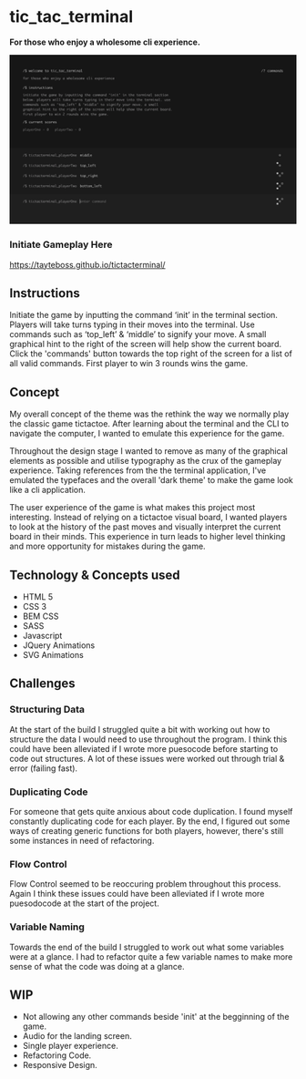 # tic_tac_terminal
**For those who enjoy a wholesome cli experience.**

![tic_tac_toe screenshot](screenshot.jpg)

### Initiate Gameplay Here
https://tayteboss.github.io/tictacterminal/

## Instructions
Initiate the game by inputting the command ‘init’ in the terminal section. Players will take turns typing in their moves into the terminal. Use commands such as ‘top_left’ & ‘middle’ to signify your move. A small graphical hint to the right of the screen will help show the current board. Click the 'commands' button towards the top right of the screen for a list of all valid commands. First player to win 3 rounds wins the game.

## Concept
My overall concept of the theme was the rethink the way we normally play the classic game tictactoe. After learning about the terminal and the CLI to navigate the computer, I wanted to emulate this experience for the game. 

Throughout the design stage I wanted to remove as many of the graphical elements as possible and utilise typography as the crux of the gameplay experience. Taking references from the the terminal application, I've emulated the typefaces and the overall 'dark theme' to make the game look like a cli application.

The user experience of the game is what makes this project most interesting. Instead of relying on a tictactoe visual board, I wanted players to look at the history of the past moves and visually interpret the current board in their minds. This experience in turn leads to higher level thinking and more opportunity for mistakes during the game.

## Technology & Concepts used
* HTML 5
* CSS 3
* BEM CSS
* SASS
* Javascript
* JQuery Animations
* SVG Animations

## Challenges
### Structuring Data
At the start of the build I struggled quite a bit with working out how to structure the data I would need to use throughout the program. I think this could have been alleviated if I wrote more puesocode before starting to code out structures. A lot of these issues were worked out through trial & error (failing fast).

### Duplicating Code
For someone that gets quite anxious about code duplication. I found myself constantly duplicating code for each player. By the end, I figured out some ways of creating generic functions for both players, however, there's still some instances in need of refactoring. 

### Flow Control
Flow Control seemed to be reoccuring problem throughout this process. Again I think these issues could have been alleviated if I wrote more puesodocode at the start of the project.

### Variable Naming
Towards the end of the build I struggled to work out what some variables were at a glance. I had to refactor quite a few variable names to make more sense of what the code was doing at a glance.

## WIP
* Not allowing any other commands beside 'init' at the begginning of the game.
* Audio for the landing screen.
* Single player experience.
* Refactoring Code.
* Responsive Design.
